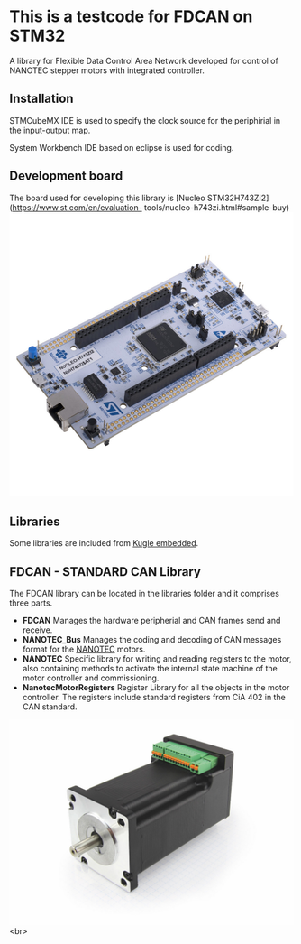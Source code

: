 # This is a testcode for FDCAN on STM32

A library for Flexible Data Control Area Network developed for control of NANOTEC stepper motors with integrated controller. 

## Installation 

STMCubeMX IDE is used to specify the clock source for the periphirial in the input-output map. 

System Workbench IDE based on eclipse is used for coding. 

## Development board

The board used for developing this library is [Nucleo STM32H743ZI2](https://www.st.com/en/evaluation-
tools/nucleo-h743zi.html#sample-buy) <br/>
![Screenshot](nucleo.jpg)


## Libraries 
 
Some libraries are included from [Kugle embedded](https://github.com/mindThomas/Kugle-Embedded). 

## FDCAN - STANDARD CAN Library 

The FDCAN library can be located in the libraries folder and it comprises three parts. 

- **FDCAN** Manages the hardware peripherial and CAN frames send and receive. 
- **NANOTEC_Bus** Manages the coding and decoding of CAN messages format for the [NANOTEC](https://en.nanotec.com/products/1609-pd4-c6018l4204-e-08/) motors. 
- **NANOTEC** Specific library for writing and reading registers to the motor, also containing methods to activate the internal state machine of the motor controller and commissioning.  
- **NanotecMotorRegisters** Register Library for all the objects in the motor controller. The registers include standard registers from CiA 402 in the CAN standard. 

![Screenshot](PD4.jpg)<br\>

 

